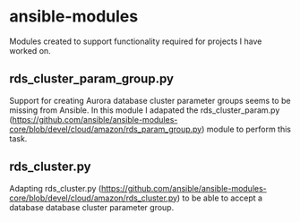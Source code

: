 # ansible-modules
Modules created to support functionality required for projects I have worked on.

rds_cluster_param_group.py
--------------------------
Support for creating Aurora database cluster parameter groups seems to be missing from Ansible.  In this module I adapated the rds_cluster_param.py (https://github.com/ansible/ansible-modules-core/blob/devel/cloud/amazon/rds_param_group.py) module to perform this task.

rds_cluster.py
--------------
Adapting rds_cluster.py (https://github.com/ansible/ansible-modules-core/blob/devel/cloud/amazon/rds_cluster.py) to be able to accept a database database cluster parameter group.
